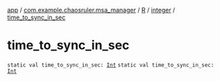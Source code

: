 [app](../../../index.md) / [com.example.chaosruler.msa_manager](../../index.md) / [R](../index.md) / [integer](index.md) / [time_to_sync_in_sec](.)

# time_to_sync_in_sec

`static val time_to_sync_in_sec: `[`Int`](https://kotlinlang.org/api/latest/jvm/stdlib/kotlin/-int/index.html)
`static val time_to_sync_in_sec: `[`Int`](https://kotlinlang.org/api/latest/jvm/stdlib/kotlin/-int/index.html)